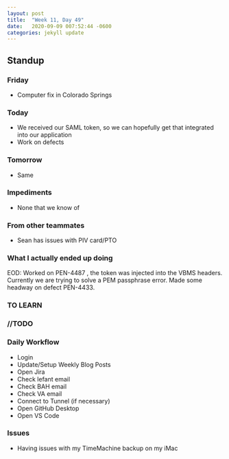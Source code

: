 ```yaml
---
layout: post
title:  "Week 11, Day 49"
date:   2020-09-09 007:52:44 -0600
categories: jekyll update
---
```


## Standup

### Friday
* Computer fix in Colorado Springs
  
### Today
* We received our SAML token, so we can hopefully get that integrated into our application
* Work on defects

### Tomorrow
* Same
### Impediments
* None that we know of
### From other teammates
* Sean has issues with PIV card/PTO

### What I actually ended up doing

EOD: Worked on PEN-4487 , the token was injected into the VBMS headers. Currently we are trying to solve a PEM passphrase error. Made some headway on defect PEN-4433.

### TO LEARN
  
### //TODO

### Daily Workflow
* Login
* Update/Setup Weekly Blog Posts
* Open Jira
* Check lefant email
* Check BAH email
* Check VA email
* Connect to Tunnel (if necessary)
* Open GitHub Desktop
* Open VS Code
  
### Issues
* Having issues with my TimeMachine backup on my iMac
